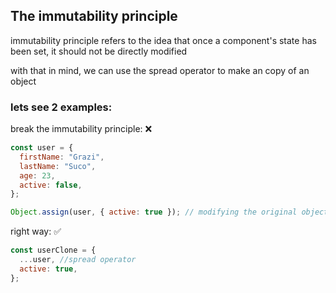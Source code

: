 ## The immutability principle

immutability principle refers to the idea that once a component's state has been set, it should not be directly modified

with that in mind, we can use the spread operator to make an copy of an object

### lets see 2 examples:

break the immutability principle: ❌

```js
const user = {
  firstName: "Grazi",
  lastName: "Suco",
  age: 23,
  active: false,
};

Object.assign(user, { active: true }); // modifying the original object
```

right way: ✅

```js
const userClone = {
  ...user, //spread operator
  active: true,
};
```
